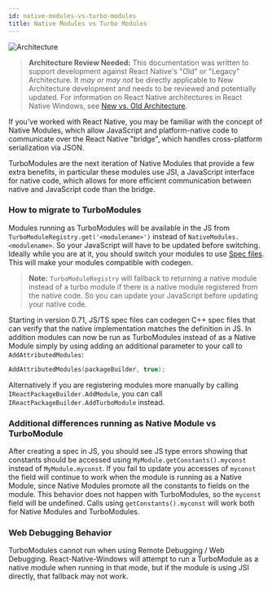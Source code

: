 ```yaml
---
id: native-modules-vs-turbo-modules
title: Native Modules vs Turbo Modules
---
```


![Architecture](https://img.shields.io/badge/architecture-needs_review-red)

> **Architecture Review Needed:** This documentation was written to support development against React Native's "Old" or "Legacy" Architecture. It *may or may not* be directly applicable to New Architecture development and needs to be reviewed and potentially updated. For information on React Native architectures in React Native Windows, see [New vs. Old Architecture](new-architecture.md).

If you've worked with React Native, you may be familiar with the concept of Native Modules, which allow JavaScript and platform-native code to communicate over the React Native "bridge", which handles cross-platform serialization via JSON.

TurboModules are the next iteration of Native Modules that provide a few extra benefits, in particular these modules use JSI, a JavaScript interface for native code, which allows for more efficient communication between native and JavaScript code than the bridge.

### How to migrate to TurboModules

Modules running as TurboModules will be available in the JS from `TurboModuleRegistry.get('<modulename>')` instead of `NativeModules.<modulename>`.  So your JavaScript will have to be updated before switching.  Ideally while you are at it, you should switch your modules to use [Spec files](https://reactnative.dev/docs/the-new-architecture/pillars-turbomodules#2-javascript-specification). This will make your modules compatible with codegen.

>**Note:** `TurboModuleRegistry` will fallback to returning a native module instead of a turbo module if there is a native module registered from the native code. So you can update your JavaScript before updating your native code.

Starting in version 0.71, JS/TS spec files can codegen C++ spec files that can verify that the native implementation matches the definition in JS. In addition modules can now be run as TurboModules instead of as a Native Module simply by using adding an additional parameter to your call to `AddAttributedModules`:

```cpp
AddAttributedModules(packageBuilder, true);
```

Alternatively if you are registering modules more manually by calling `IReactPackageBuilder.AddModule`, you can call `IReactPackageBuilder.AddTurboModule` instead.

### Additional differences running as Native Module vs TurboModule

After creating a spec in JS, you should see JS type errors showing that constants should be accessed using `MyModule.getConstants().myconst` instead of `MyModule.myconst`.  If you fail to update you accesses of `myconst` the field will continue to work when the module is running as a Native Module, since Native Modules promote all the constants to fields on the module.  This behavior does not happen with TurboModules, so the `myconst` field will be undefined.  Calls using `getConstants().myconst` will work both for Native Modules and TurboModules.

### Web Debugging Behavior

TurboModules cannot run when using Remote Debugging / Web Debugging.  React-Native-Windows will attempt to run a TurboModule as a native module when running in that mode, but if the module is using JSI directly, that fallback may not work.

